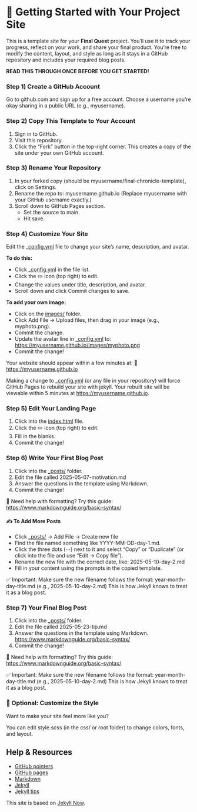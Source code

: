 # 🌟 Getting Started with Your Project Site

This is a template site for your **Final Quest** project. You’ll use it to track your progress, reflect on your work, and share your final product. You’re free to modify the content, layout, and style as long as it stays in a GitHub repository and includes your required blog posts.

**READ THIS THROUGH ONCE BEFORE YOU GET STARTED!**

### Step 1) Create a GitHub Account

Go to github.com and sign up for a free account. Choose a username you’re okay sharing in a public URL (e.g., myusername).

### Step 2) Copy This Template to Your Account

1.	Sign in to GitHub.
2.	Visit this repository.
3.	Click the “Fork” button in the top-right corner. This creates a copy of the site under your own GitHub account.

### Step 3) Rename Your Repository

1.	In your forked copy (should be myusername/final-chronicle-template), click on Settings.
2.	Rename the repo to:
	myusername.github.io
	(Replace myusername with your GitHub username exactly.)
3.	Scroll down to GitHub Pages section.
	* Set the source to main.
	* Hit save.

### Step 4) Customize Your Site

Edit the [_config.yml](./_config.yml) file to change your site’s name, description, and avatar.

**To do this:**  
* Click [_config.yml](./_config.yml) in the file list.  
* Click the ✏️ icon (top right) to edit.  
* Change the values under title, description, and avatar.  
* Scroll down and click Commit changes to save.  


**To add your own image:**  
* Click on the [images/](./images/) folder.  
* Click Add File → Upload files, then drag in your image (e.g., myphoto.png).  
* Commit the change.  
* Update the avatar line in [_config.yml](./_config.yml) to:  
		https://myusername.github.io/images/myphoto.png  
* Commit the change!  

Your website should appear within a few minutes at:
🔗 https://myusername.github.io

Making a change to [_config.yml](./_config.yml) (or any file in your repository) will force GitHub Pages to rebuild your site with jekyll. Your rebuilt site will be viewable within 5 minutes at <https://myusername.github.io>.

### Step 5) Edit Your Landing Page

1.	Click into the [index.html](./index.html) file.
2.	Click the ✏️ icon (top right) to edit.  
3.	Fill in the blanks. 
4.	Commit the change! 

### Step 6) Write Your First Blog Post

1.	Click into the [_posts/](./_posts/)  folder.
2.	Edit the file called 2025-05-07-motivation.md
3.	Answer the questions in the template using Markdown. 
4.	Commit the change! 

🔗 Need help with formatting? Try this guide:
<https://www.markdownguide.org/basic-syntax/>


#### ✍️ To Add More Posts
* Click [_posts/](./_posts/)  → Add File → Create new file
* Find the file named something like YYYY-MM-DD-day-1.md.
* Click the three dots (⋯) next to it and select “Copy” or “Duplicate” (or click into the file and use “Edit → Copy file”).
* Rename the new file with the correct date, like:
		2025-05-10-day-2.md
* Fill in your content using the prompts in the copied template.

✅ Important:
Make sure the new filename follows the format:
year-month-day-title.md (e.g., 2025-05-10-day-2.md)
This is how Jekyll knows to treat it as a blog post.


### Step 7) Your Final Blog Post

1.	Click into the [_posts/](./_posts/)  folder.
2.	Edit the file called 2025-05-23-tip.md
3.	Answer the questions in the template using Markdown. https://www.markdownguide.org/basic-syntax/
4.	Commit the change! 

🔗 Need help with formatting? Try this guide:
<https://www.markdownguide.org/basic-syntax/>

✅ Important:
Make sure the new filename follows the format:
year-month-day-title.md (e.g., 2025-05-10-day-2.md)
This is how Jekyll knows to treat it as a blog post.


### 🎨 Optional: Customize the Style

Want to make your site feel more like you?

You can edit style.scss (in the css/ or root folder) to change colors, fonts, and layout.

## Help & Resources

- [GitHub pointers](https://help.github.com/en/github/getting-started-with-github)
- [GitHub pages](https://help.github.com/en/github/working-with-github-pages/creating-a-github-pages-site#creating-your-site)
- [Markdown](https://www.markdownguide.org/basic-syntax#links)
- [Jekyll](https://jekyllrb.com)
- [Jekyll tips](https://devhints.io/jekyll)

This site is based on [Jekyll Now](https://github.com/barryclark/jekyll-now).
